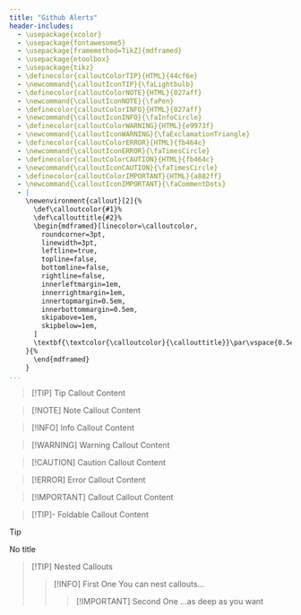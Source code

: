 ```yaml
---
title: "Github Alerts"
header-includes:
  - \usepackage{xcolor}
  - \usepackage{fontawesome5}
  - \usepackage[framemethod=TikZ]{mdframed}
  - \usepackage{etoolbox}
  - \usepackage{tikz}
  - \definecolor{calloutColorTIP}{HTML}{44cf6e}
  - \newcommand{\calloutIconTIP}{\faLightbulb}
  - \definecolor{calloutColorNOTE}{HTML}{027aff}
  - \newcommand{\calloutIconNOTE}{\faPen}
  - \definecolor{calloutColorINFO}{HTML}{027aff}
  - \newcommand{\calloutIconINFO}{\faInfoCircle}
  - \definecolor{calloutColorWARNING}{HTML}{e9973f}
  - \newcommand{\calloutIconWARNING}{\faExclamationTriangle}
  - \definecolor{calloutColorERROR}{HTML}{fb464c}
  - \newcommand{\calloutIconERROR}{\faTimesCircle}
  - \definecolor{calloutColorCAUTION}{HTML}{fb464c}
  - \newcommand{\calloutIconCAUTION}{\faTimesCircle}
  - \definecolor{calloutColorIMPORTANT}{HTML}{a882ff}
  - \newcommand{\calloutIconIMPORTANT}{\faCommentDots}
  - |
    \newenvironment{callout}[2]{%
      \def\calloutcolor{#1}%
      \def\callouttitle{#2}%
      \begin{mdframed}[linecolor=\calloutcolor,
        roundcorner=3pt,
        linewidth=3pt,
        leftline=true,
        topline=false,
        bottomline=false,
        rightline=false,
        innerleftmargin=1em,
        innerrightmargin=1em,
        innertopmargin=0.5em,
        innerbottommargin=0.5em,
        skipabove=1em,
        skipbelow=1em,
      ]
      \textbf{\textcolor{\calloutcolor}{\callouttitle}}\par\vspace{0.5em}%
    }{%
      \end{mdframed}
    }
...
```


> [!TIP] Tip
> Callout Content

> [!NOTE] Note
> Callout Content

> [!INFO] Info
> Callout Content

> [!WARNING] Warning
> Callout Content

> [!CAUTION] Caution
> Callout Content

> [!ERROR] Error
> Callout Content

> [!IMPORTANT] Callout
> Callout Content

> [!TIP]- Foldable
> Callout Content

> [!TIP]
> No title

> [!TIP] Nested Callouts
> 
> > [!INFO] First One
> > You can nest callouts...
> > 
> > > [!IMPORTANT] Second One
> > > ...as deep as you want